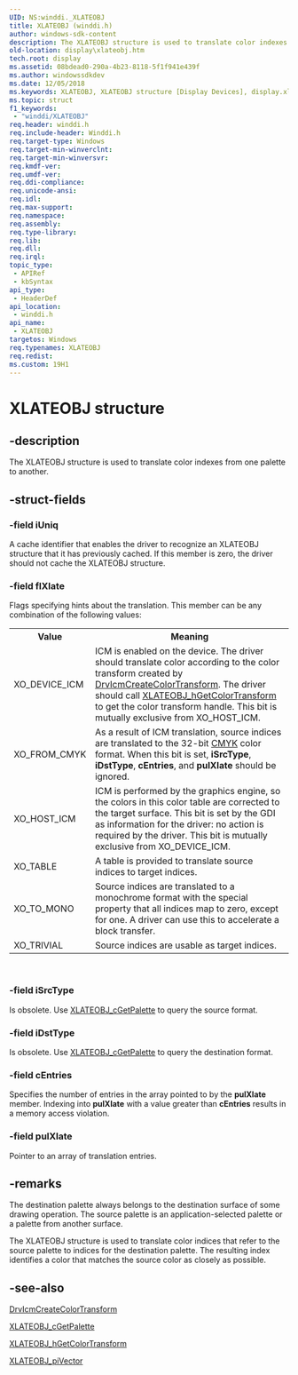 ```yaml
---
UID: NS:winddi._XLATEOBJ
title: XLATEOBJ (winddi.h)
author: windows-sdk-content
description: The XLATEOBJ structure is used to translate color indexes from one palette to another.
old-location: display\xlateobj.htm
tech.root: display
ms.assetid: 08bdead0-290a-4b23-8118-5f1f941e439f
ms.author: windowssdkdev
ms.date: 12/05/2018
ms.keywords: XLATEOBJ, XLATEOBJ structure [Display Devices], display.xlateobj, grstrcts_36b2a277-ceee-4ee5-9dd6-55088df73d85.xml, winddi/XLATEOBJ
ms.topic: struct
f1_keywords: 
 - "winddi/XLATEOBJ"
req.header: winddi.h
req.include-header: Winddi.h
req.target-type: Windows
req.target-min-winverclnt: 
req.target-min-winversvr: 
req.kmdf-ver: 
req.umdf-ver: 
req.ddi-compliance: 
req.unicode-ansi: 
req.idl: 
req.max-support: 
req.namespace: 
req.assembly: 
req.type-library: 
req.lib: 
req.dll: 
req.irql: 
topic_type:
 - APIRef
 - kbSyntax
api_type:
 - HeaderDef
api_location:
 - winddi.h
api_name:
 - XLATEOBJ
targetos: Windows
req.typenames: XLATEOBJ
req.redist: 
ms.custom: 19H1
---
```


# XLATEOBJ structure


## -description


The XLATEOBJ structure is used to translate color indexes from one palette to another.


## -struct-fields




### -field iUniq

A cache identifier that enables the driver to recognize an XLATEOBJ structure that it has previously cached. If this member is zero, the driver should not cache the XLATEOBJ structure.


### -field flXlate

Flags specifying hints about the translation. This member can be any combination of the following values:

<table>
<tr>
<th>Value</th>
<th>Meaning</th>
</tr>
<tr>
<td>
XO_DEVICE_ICM

</td>
<td>
ICM is enabled on the device. The driver should translate color according to the color transform created by <a href="https://docs.microsoft.com/windows/desktop/api/winddi/nf-winddi-drvicmcreatecolortransform">DrvIcmCreateColorTransform</a>. The driver should call <a href="https://docs.microsoft.com/windows/desktop/api/winddi/nf-winddi-xlateobj_hgetcolortransform">XLATEOBJ_hGetColorTransform</a> to get the color transform handle. This bit is mutually exclusive from XO_HOST_ICM.

</td>
</tr>
<tr>
<td>
XO_FROM_CMYK

</td>
<td>
As a result of ICM translation, source indices are translated to the 32-bit <a href="https://docs.microsoft.com/windows-hardware/drivers/">CMYK</a> color format. When this bit is set, <b>iSrcType</b>, <b>iDstType</b>, <b>cEntries</b>, and <b>pulXlate</b> should be ignored.

</td>
</tr>
<tr>
<td>
XO_HOST_ICM

</td>
<td>
ICM is performed by the graphics engine, so the colors in this color table are corrected to the target surface. This bit is set by the GDI as information for the driver: no action is required by the driver. This bit is mutually exclusive from XO_DEVICE_ICM.

</td>
</tr>
<tr>
<td>
XO_TABLE

</td>
<td>
A table is provided to translate source indices to target indices.

</td>
</tr>
<tr>
<td>
XO_TO_MONO

</td>
<td>
Source indices are translated to a monochrome format with the special property that all indices map to zero, except for one. A driver can use this to accelerate a block transfer.

</td>
</tr>
<tr>
<td>
XO_TRIVIAL

</td>
<td>
Source indices are usable as target indices.

</td>
</tr>
</table>
 


### -field iSrcType

Is obsolete. Use <a href="https://docs.microsoft.com/windows/desktop/api/winddi/nf-winddi-xlateobj_cgetpalette">XLATEOBJ_cGetPalette</a> to query the source format.


### -field iDstType

Is obsolete. Use <a href="https://docs.microsoft.com/windows/desktop/api/winddi/nf-winddi-xlateobj_cgetpalette">XLATEOBJ_cGetPalette</a> to query the destination format.


### -field cEntries

Specifies the number of entries in the array pointed to by the <b>pulXlate</b> member. Indexing into <b>pulXlate</b> with a value greater than <b>cEntries</b> results in a memory access violation.


### -field pulXlate

Pointer to an array of translation entries.


## -remarks



The destination palette always belongs to the destination surface of some drawing operation. The source palette is an application-selected palette or a palette from another surface.

The XLATEOBJ structure is used to translate color indices that refer to the source palette to indices for the destination palette. The resulting index identifies a color that matches the source color as closely as possible.




## -see-also




<a href="https://docs.microsoft.com/windows/desktop/api/winddi/nf-winddi-drvicmcreatecolortransform">DrvIcmCreateColorTransform</a>



<a href="https://docs.microsoft.com/windows/desktop/api/winddi/nf-winddi-xlateobj_cgetpalette">XLATEOBJ_cGetPalette</a>



<a href="https://docs.microsoft.com/windows/desktop/api/winddi/nf-winddi-xlateobj_hgetcolortransform">XLATEOBJ_hGetColorTransform</a>



<a href="https://docs.microsoft.com/windows/desktop/api/winddi/nf-winddi-xlateobj_pivector">XLATEOBJ_piVector</a>
 

 

